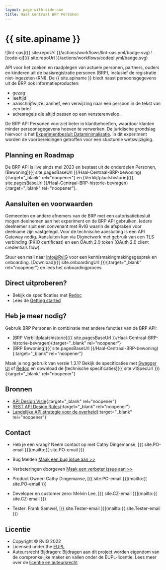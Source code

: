 ```yaml
---
layout: page-with-side-nav
title: Haal Centraal BRP Personen
---
```

# {{ site.apiname }}

![lint-oas]({{ site.repoUrl }}/actions/workflows/lint-oas.yml/badge.svg)
![code-ql]({{ site.repoUrl }}/actions/workflows/codeql.yml/badge.svg)


API voor het zoeken en raadplegen van actuele personen, partners, ouders en kinderen uit de basisregistratie personen (BRP), inclusief de registratie niet-ingezeten (RNI).
De {{ site.apiname }} biedt naast persoonsgegevens uit de BRP ook informatieproducten:
- gezag
- leeftijd
- aanschrijfwijze, aanhef, een verwijzing naar een persoon in de tekst van een brief
- adresregels die altijd passen op een vensterenvelop.

De BRP API Personen voorziet beter in klantbehoeften, waardoor klanten minder persoonsgegevens hoeven te verwerken. De juridische grondslag hiervoor is het [Experimentbesluit Dataminimalisatie](https://zoek.officielebekendmakingen.nl/stb-2024-96.html). In dit experiment worden de voorbereidingen getroffen voor een stucturele wetswijziging.

## Planning en Roadmap
De BRP API is live sinds mei 2023 en bestaat uit de onderdelen Personen, [Bewoning]({{ site.pagesBaseUrl }}/Haal-Centraal-BRP-bewoning){:target="_blank" rel="noopener"} en [Verblijfplaatshistorie]({{ site.pagesBaseUrl }}/Haal-Centraal-BRP-historie-bevragen){:target="_blank" rel="noopener"}. 

## Aansluiten en voorwaarden
Gemeenten en andere afnemers van de BRP met een autorisatiebesluit mogen deelnemen aan het experiment en de BRP API gebruiken. Iedere deelnemer sluit een convenant met RvIG waarin de afspraken voor deelname zijn vastgelegd. Voor de technische aansluiting is een API Gateway nodig. Aansluiten kan via Diginetwerk met gebruik van een TLS verbinding (PKIO certificaat) en een OAuth 2.0 token (OAuth 2.0 client credentials flow).

Stuur een mail naar [info@RvIG](mailto:info@rvig) voor een kennismakingmakingsgesprek en onboarding. [Download]({{ site.onboardingUrl }}){:target="_blank" rel="noopener"} en lees het onboardingproces.

## Direct uitproberen?
* Bekijk de specificaties met [Redoc](./v2/redoc)
* Lees de [Getting started](./v2/getting-started)

## Heb je meer nodig?
Gebruik BRP Personen in combinatie met andere functies van de BRP API:

* [BRP Verblijfplaatshistorie]({{ site.pagesBaseUrl }}/Haal-Centraal-BRP-historie-bevragen){:target="_blank" rel="noopener"}
* [BRP Bewoning]({{ site.pagesBaseUrl }}/Haal-Centraal-BRP-bewoning){:target="_blank" rel="noopener"}

Maak je nog gebruik van versie 1.3.1? Bekijk de specificaties met [Swagger UI](./v1/swagger-ui) of [Redoc](./v1/redoc) en download de [technische specificaties]({{ site.v1SpecUrl }}){:target="_blank" rel="noopener"}

## Bronnen

* [API Design Visie](https://github.com/Geonovum/KP-APIs/blob/master/overleggen/Werkgroep%20API%20design%20visie/API%20Design%20Visie.md){:target="_blank" rel="noopener"}
* [REST API Design Rules](https://docs.geostandaarden.nl/api/API-Designrules/){:target="_blank" rel="noopener"}
* [Landelijke API strategie voor de overheid](https://geonovum.github.io/KP-APIs/){:target="_blank" rel="noopener"}

## Contact

* Heb je een vraag? Neem contact op met Cathy Dingemanse, [{{ site.PO-email }}](mailto:{{ site.PO-email }}) 
* Bug Melden
  [Maak een bug issue aan >>](https://github.com/BRP-API/Haal-Centraal-BRP-bevragen/issues/new?assignees=&labels=bug&template=bug_report.md&title=)
* Verbeteringen doorgeven
  [Maak een verbeter issue aan >>](https://github.com/BRP-API/Haal-Centraal-BRP-bevragen/issues/new?assignees=&labels=enhancement&template=enhancement.md&title=)

* Product Owner: Cathy Dingemanse, [{{ site.PO-email }}](mailto:{{ site.PO-email }})
* Developer en customer zero: Melvin Lee, [{{ site.CZ-email }}](mailto:{{ site.CZ-email }})
* Tester: Frank Samwel, [{{ site.Tester-email }}](mailto:{{ site.Tester-email }})

## Licentie

* Copyright &copy; RvIG 2022
* Licensed under the [EUPL](https://github.com/BRP-API/Haal-Centraal-BRP-bevragen/blob/master/LICENCE.md)
* Auteursrecht Bijdragen: Bijdragen aan dit project worden eigendom van de oorspronkelijke maker en vallen onder de EUPL-licentie.
  Lees meer over de [licentie en auteursrecht](https://github.com/BRP-API/Haal-Centraal-BRP-bevragen/blob/master/LICENCE.md)
